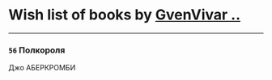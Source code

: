 # Wish list of books by [GvenVivar ..](https://www.facebook.com/app_scoped_user_id/158266434925901/)
---

### `56` Полкороля
Джо АБЕРКРОМБИ

